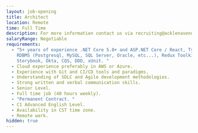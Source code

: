 ```yaml
---
layout: job-opening
title: Architect
location: Remote
time: Full Time
description: For more information contact us via recruiting@acklenavenue.com
salaryRange: Negotiable
requirements:
  - "5+ years of experience .NET Core 5.0+ and ASP.NET Core / React, TypeScript,
    RDBMS (Postgresql, MySQL, SQL Server, Oracle, etc...), Redux Toolkit,
    Storybook, Okta, CQS, DDD, xUnit. "
  - Cloud experience preferably in AWS or Azure.
  - Experience with Git and CI/CD tools and paradigms.
  - Understanding of SDLC and Agile development methodologies.
  - Strong written and verbal communication skills.
  - Senior Level.
  - Full time job (40 hours weekly).
  - "Permanent Contract. "
  - C1 Advanced English Level.
  - Availability in CST time zone.
  - Remote work.
hidden: true
---
```

